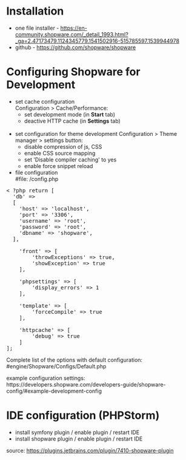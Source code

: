 # Installation
- one file installer - https://en-community.shopware.com/_detail_1993.html?_ga=2.47173479.1124345779.1541502916-515785597.1539944978
- github - https://github.com/shopware/shopware

# Configuring Shopware for Development
- set cache configuration <br>
Configuration > Cache/Performance:
    - set development mode (in **Start** tab)
    - deactive HTTP cache (in **Settings** tab)<br><br>
- set configuration for theme development 
Configuration > Theme manager > settings button:
    - disable compression of js, CSS
    - enable CSS source mapping
    - set 'Disable compiler caching' to yes
    - enable force snippet reload
- file configuration <br>
#file: /config.php <br>
<pre>
< ?php return [
  'db' => 
  [
    'host' => 'localhost',
    'port' => '3306',
    'username' => 'root',
    'password' => 'root',
    'dbname' => 'shopware',
  ],

    'front' => [
        'throwExceptions' => true,
        'showException' => true
    ],

    'phpsettings' => [
        'display_errors' => 1
    ],

    'template' => [
        'forceCompile' => true
    ],

    'httpcache' => [
        'debug' => true
    ]
];
</pre>
<p>Complete list of the options with default configuration: #engine/Shopware/Configs/Default.php</p>
example configuration settings: https://developers.shopware.com/developers-guide/shopware-config/#example-development-config

# IDE configuration (PHPStorm)
- install symfony plugin / enable plugin / restart IDE
- install shopware plugin / enable plugin / restart IDE

source: https://plugins.jetbrains.com/plugin/7410-shopware-plugin